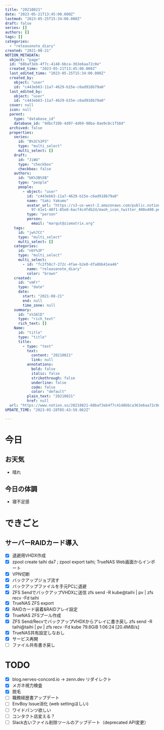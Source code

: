 ```yaml
---
title: "20210821"
date: "2023-05-21T13:45:00.000Z"
lastmod: "2023-05-25T15:34:00.000Z"
draft: false
series: []
authors: []
tags: []
categories:
  - "releasenote_diary"
created: "2021-08-21"
NOTION_METADATA:
  object: "page"
  id: "68baf3eb-4f7c-4148-bbca-363e6aa72c0e"
  created_time: "2023-05-21T13:45:00.000Z"
  last_edited_time: "2023-05-25T15:34:00.000Z"
  created_by:
    object: "user"
    id: "c443eb63-11a7-4629-b15e-c6ad918b79a0"
  last_edited_by:
    object: "user"
    id: "c443eb63-11a7-4629-b15e-c6ad918b79a0"
  cover: null
  icon: null
  parent:
    type: "database_id"
    database_id: "9dbcf20b-4d97-4d69-98ba-8ae9c8c1f58d"
  archived: false
  properties:
    series:
      id: "B%3C%3FS"
      type: "multi_select"
      multi_select: []
    draft:
      id: "JiWU"
      type: "checkbox"
      checkbox: false
    authors:
      id: "bK%3B%5B"
      type: "people"
      people:
        - object: "user"
          id: "c443eb63-11a7-4629-b15e-c6ad918b79a0"
          name: "Saki Yakumo"
          avatar_url: "https://s3-us-west-2.amazonaws.com/public.notion-static.com/3ad1c4\
            97-61e1-48f1-85e8-6acf4c4fdb2d/maoh_icon_twitter_400x400.png"
          type: "person"
          person:
            email: "marqut@ziomatrix.org"
    tags:
      id: "jw%7CC"
      type: "multi_select"
      multi_select: []
    categories:
      id: "nbY%3F"
      type: "multi_select"
      multi_select:
        - id: "fc2f58c7-272c-4fae-b2e0-dfa8bb41ea46"
          name: "releasenote_diary"
          color: "brown"
    created:
      id: "vmFr"
      type: "date"
      date:
        start: "2021-08-21"
        end: null
        time_zone: null
    summary:
      id: "x%3AlD"
      type: "rich_text"
      rich_text: []
    Name:
      id: "title"
      type: "title"
      title:
        - type: "text"
          text:
            content: "20210821"
            link: null
          annotations:
            bold: false
            italic: false
            strikethrough: false
            underline: false
            code: false
            color: "default"
          plain_text: "20210821"
          href: null
  url: "https://www.notion.so/20210821-68baf3eb4f7c4148bbca363e6aa72c0e"
UPDATE_TIME: "2023-05-28T05:43:59.062Z"

---
```

<link rel="stylesheet" href="https://cdn.jsdelivr.net/npm/katex@0.16.2/dist/katex.min.css" integrity="sha384-bYdxxUwYipFNohQlHt0bjN/LCpueqWz13HufFEV1SUatKs1cm4L6fFgCi1jT643X" crossorigin="anonymous">


# 今日


## お天気

- 晴れ

## 今日の体調

- 寝不足感

# できごと


## サーバーRAIDカード導入

- [x] 退避用VHDX作成
- [x] zpool create taihi da7 ; zpool export taihi; TrueNAS Web画面からインポート
- [x] VPN切断
- [x] バックアップジョブ流す
- [x] バックアップファイルを手元PCに退避
- [x] ZFS SendでバックアップVHDXに送信 zfs send -R kube@taihi | pv | zfs recv -Fd taihi
- [x] TrueNAS ZFS export
- [x] RAIDカード装着&RAIDアレイ設定
- [x] TrueNAS ZFSプール作成
- [x] ZFS Send/RecvでバックアップVHDXからアレイに書き戻し zfs send -R taihi@taihi | pv | zfs recv -Fd kube 79.6GiB 1:06:24 [20.4MiB/s]
- [x] TrueNAS共有設定しなおし
- [x] サービス再開
- [ ] ファイル共有書き戻し

# TODO

- [x] blog.nerves-concord.io -> zenn.dev リダイレクト
- [x] メガネ視力検査
- [x] 脱毛
- [ ] 職務経歴書アップデート
- [ ] EnvBoy Issue消化 (web settingほしい)
- [ ] ワイドパンツ欲しい
- [ ] コンタクト店変える？
- [ ] Slack古いファイル削除ツールのアップデート（deprecated API変更）

